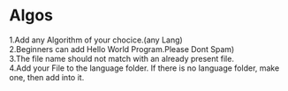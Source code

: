# Algos
1.Add any Algorithm of your chocice.(any Lang) <br/>
2.Beginners can add Hello World Program.Please Dont Spam)<br/>
3.The file name should not match with an already present file. <br/>
4.Add your File to the language folder. If there is no language folder, make one, then add into it.
